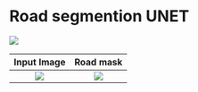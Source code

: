 <h1> Road segmention UNET </h1>

<img src="https://img.shields.io/badge/PyTorch-EE4C2C?style=for-the-badge&logo=pytorch&logoColor=white"/>

Input Image             |  Road mask
:-------------------------:|:-------------------------:
![](https://i.imgur.com/H8Jjrde.jpeg)  |  ![](https://imgur.com/8KoWbce.jpeg)

